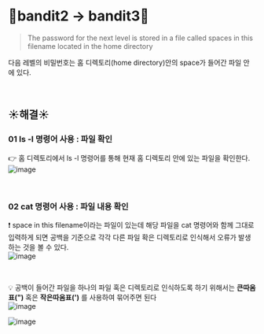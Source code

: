 # 🌳bandit2 -> bandit3🌳
>The password for the next level is stored in a file called spaces in this filename located in the home directory <br/>

다음 레벨의 비밀번호는 홈 디렉토리(home directory)안의 space가 들어간 파일 안에 있다.

<br/>

## ☀️해결☀️
### 01 ls -l 명령어 사용 : 파일 확인
👉 홈 디렉토리에서 ls -l 명령어를 통해 현재 홈 디렉토리 안에 있는 파일을 확인한다. <br/>
![image](https://github.com/limhyerin/StudyNote/assets/70150896/63efaec5-527e-453a-a95a-056cd98ff0e9)


<br/>

### 02 cat 명령어 사용 : 파일 내용 확인
❗ space in this filename이라는 파일이 있는데 해당 파일을 cat 명령어와 함께 그대로 입력하게 되면 공백을 기준으로 각각 다른 파일 확은 디렉토리로 인식해서 오류가 발생하는 것을 볼 수 있다. <br/>
![image](https://github.com/limhyerin/StudyNote/assets/70150896/bfcf726a-88b9-410a-b87e-d41178a3548e)

<br/>

💡 공백이 들어간 파일을 하나의 파일 혹은 디렉토리로 인식하도록 하기 위해서는 **큰따옴표(")** 혹은 **작은따옴표(')** 를 사용하여 묶어주면 된다 <br/>
![image](https://github.com/limhyerin/StudyNote/assets/70150896/02976bc8-b688-4218-a1f7-d09f79c0e08c)

![image](https://github.com/limhyerin/StudyNote/assets/70150896/eafff793-2d37-45b8-bffb-73fdcb99ead5)

